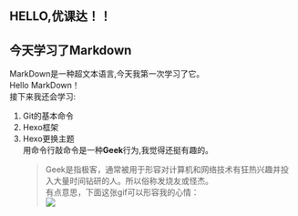 ## HELLO,优课达！！
## 今天学习了Markdown  
 MarkDown是一种超文本语言,今天我第一次学习了它。  
 Hello MarkDown！  
 接下来我还会学习:  
 1. Git的基本命令
 1. Hexo框架
 1. Hexo更换主题  
 用命令行敲命令是一种**Geek**行为,我觉得还挺有趣的。  
     >Geek是指极客，通常被用于形容对计算机和网络技术有狂热兴趣并投  
     >入大量时间钻研的人。所以俗称发烧友或怪杰。  
有点意思，下面这张gif可以形容我的心情：  
![](https://qgt-style.oss-cn-hangzhou.aliyuncs.com/newcoursep4/g1/g1-2-2/tenor.gif)

